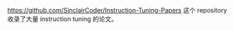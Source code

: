 https://github.com/SinclairCoder/Instruction-Tuning-Papers 这个 repository 收录了大量 instruction tuning 的论文。